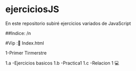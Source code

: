 # ejerciciosJS

En este repositorio subiré ejercicios variados de JavaScript

##Indice: \/n

#Vip :🥇 Index.html

1-Primer Tirmerstre

  1.a -Ejercicios basicos
  1.b -Practica1
  1.c -Relacion 1 💻
